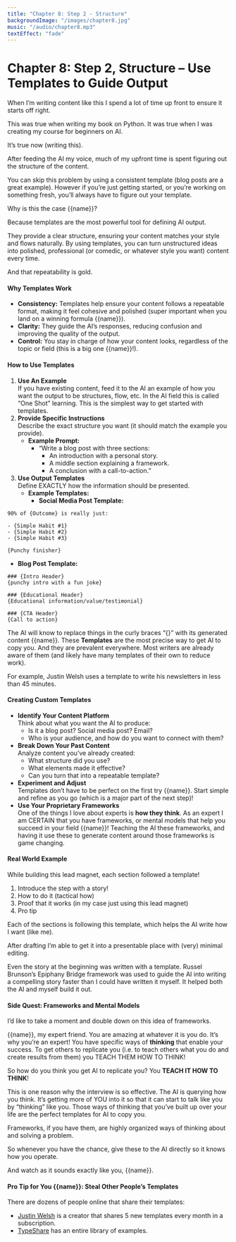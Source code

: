 ```yaml
---
title: "Chapter 8: Step 2 - Structure"
backgroundImage: "/images/chapter8.jpg"
music: "/audio/chapter8.mp3"
textEffect: "fade"
---
```


# Chapter 8: Step 2, Structure – Use Templates to Guide Output

When I’m writing content like this I spend a lot of time up front to ensure it starts off right. 

This was true when writing my book on Python. It was true when I was creating my course for beginners on AI. 

It’s true now (writing this). 

After feeding the AI my voice, much of my upfront time is spent figuring out the structure of the content. 

You can skip this problem by using a consistent template (blog posts are a great example). However if you’re just getting started, or you’re working on something fresh, you’ll always have to figure out your template.

Why is this the case {{name}}? 

Because templates are the most powerful tool for defining AI output. 

They provide a clear structure, ensuring your content matches your style and flows naturally. By using templates, you can turn unstructured ideas into polished, professional (or comedic, or whatever style you want) content every time.

And that repeatability is gold.

#### Why Templates Work

* **Consistency:** Templates help ensure your content follows a repeatable format, making it feel cohesive and polished (super important when you land on a winning formula {{name}}).  
* **Clarity:** They guide the AI’s responses, reducing confusion and improving the quality of the output.  
* **Control:** You stay in charge of how your content looks, regardless of the topic or field (this is a big one {{name}}!).

#### How to Use Templates

1. **Use An Example**  
   If you have existing content, feed it to the AI an example of how you want the output to be structures, flow, etc. In the AI field this is called “One Shot” learning. This is the simplest way to get started with templates.  
2. **Provide Specific Instructions**  
   Describe the exact structure you want (it should match the example you provide).  
   * **Example Prompt:**  
     * “Write a blog post with three sections:  
       * An introduction with a personal story.  
       * A middle section explaining a framework.  
       * A conclusion with a call-to-action.”  
3. **Use Output Templates**  
   Define EXACTLY how the information should be presented.  
   * **Example Templates:**  
     * **Social Media Post Template:**

```
90% of {Outcome} is really just:

- {Simple Habit #1}  
- {Simple Habit #2}  
- {Simple Habit #3}

{Punchy finisher}
```

* **Blog Post Template:**

```
### {Intro Header}  
{punchy intro with a fun joke}

### {Educational Header}  
{Educational information/value/testimonial}

### {CTA Header}  
{Call to action}
```

The AI will know to replace things in the curly braces “{}” with its generated content {{name}}. These **Templates** are the most precise way to get AI to copy you. And they are prevalent everywhere. Most writers are already aware of them (and likely have many templates of their own to reduce work).

For example, Justin Welsh uses a template to write his newsletters in less than 45 minutes.

#### Creating Custom Templates

* **Identify Your Content Platform**  
  Think about what you want the AI to produce:  
  * Is it a blog post? Social media post? Email?  
  * Who is your audience, and how do you want to connect with them?  
* **Break Down Your Past Content**  
  Analyze content you’ve already created:  
  * What structure did you use?  
  * What elements made it effective?  
  * Can you turn that into a repeatable template?  
* **Experiment and Adjust**  
  Templates don’t have to be perfect on the first try {{name}}. Start simple and refine as you go (which is a major part of the next step)\!  
* **Use Your Proprietary Frameworks**  
  One of the things I love about experts is **how they think**. As an expert I am CERTAIN that you have frameworks, or mental models that help you succeed in your field {{name}}! Teaching the AI these frameworks, and having it use these to generate content around those frameworks is game changing.

#### Real World Example

While building this lead magnet, each section followed a template!

1. Introduce the step with a story!  
2. How to do it (tactical how)  
3. Proof that it works (in my case just using this lead magnet)  
4. Pro tip

Each of the sections is following this template, which helps the AI write how I want (like me).

After drafting I’m able to get it into a presentable place with (very) minimal editing.

Even the story at the beginning was written with a template. Russel Brunson’s Epiphany Bridge framework was used to guide the AI into writing a compelling story faster than I could have written it myself. It helped both the AI and myself build it out.

#### Side Quest: Frameworks and Mental Models

I’d like to take a moment and double down on this idea of frameworks.

{{name}}, my expert friend. You are amazing at whatever it is you do. It’s why you’re an expert! You have specific ways of **thinking** that enable your success. To get others to replicate you (i.e. to teach others what you do and create results from them) you TEACH THEM HOW TO THINK!

So how do you think you get AI to replicate you? You **TEACH IT HOW TO THINK**!

This is one reason why the interview is so effective. The AI is querying how you think. It’s getting more of YOU into it so that it can start to talk like you by “thinking” like you. Those ways of thinking that you’ve built up over your life are the perfect templates for AI to copy you.

Frameworks, if you have them, are highly organized ways of thinking about and solving a problem. 

So whenever you have the chance, give these to the AI directly so it knows how you operate.

And watch as it sounds exactly like you, {{name}}.

#### Pro Tip for You {{name}}: Steal Other People’s Templates

There are dozens of people online that share their templates:

- [Justin Welsh](https://www.justinwelsh.me/) is a creator that shares 5 new templates every month in a subscription.  
- [TypeShare](https://typeshare.co/) has an entire library of examples.